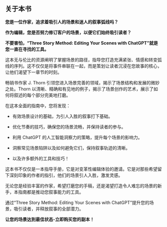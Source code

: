 ## 关于本书

**您是一位作家，追求着吸引人的场景和迷人的叙事弧线吗？**

**作为编辑，您是否努力修订客户的场景，以便它们始终吸引读者？**

**不要害怕，“Three Story Method: Editing Your Scenes with ChatGPT”就是您一直在寻找的工具。**

这本无与伦比的资源阐明了掌握场景的路径，指导您打造充满紧张、情感和转变弧线的序列。这不仅仅是将事件串联在一起，而是策划让读者沉浸在您故事的核心，让他们渴望下一章节的时刻。

畅销书作家 J. Thorn 引领您进入场景完善的领域，揭示了场景结构和发展的微妙之处。Thorn 以清晰、精确和有见地的例子，揭示了场景创作的艺术，展示了如何将叙述的每个部分完美地打磨。

在这本全面的指南中，您将发现：

+   有效场景设计的基础，为引人入胜的叙事打下基础。

+   优化节奏的技巧，确保您的场景流畅，并保持读者的参与。

+   利用 ChatGPT 的人工智能洞察力的策略，提升每个场景的影响力。

+   洞察常见场景陷阱以及如何避免它们，保持叙事轨迹的清晰。

+   以及许多额外的工具和技巧！

这本书不仅仅是一本指导手册，它是对变革性编辑体验的邀请。它是对那些希望留下深刻印象的作者的指引，他们的场景引人入胜，激发灵感。

无论您是经验丰富的作家，希望打磨您的手稿，还是渴望打造令人难忘的场景的新手，本指南都是推动您叙事能力的工具。

通过“Three Story Method: Editing Your Scenes with ChatGPT”提升您的场景，吸引读者，并释放叙事的全部潜力。

**让您的场景达到最佳状态-立即购买您的副本！**
